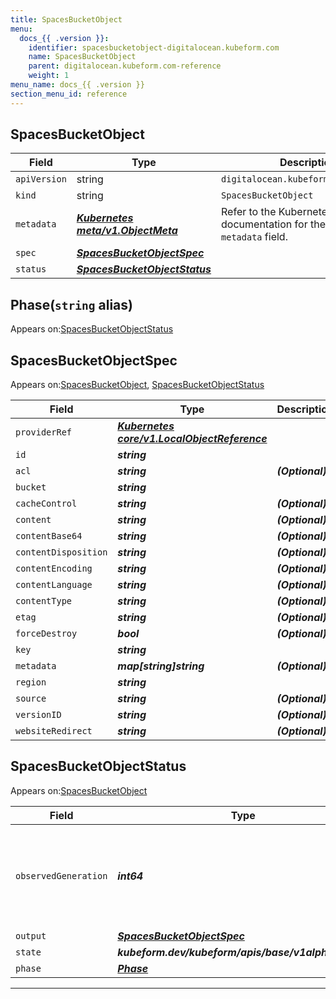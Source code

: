```yaml
---
title: SpacesBucketObject
menu:
  docs_{{ .version }}:
    identifier: spacesbucketobject-digitalocean.kubeform.com
    name: SpacesBucketObject
    parent: digitalocean.kubeform.com-reference
    weight: 1
menu_name: docs_{{ .version }}
section_menu_id: reference
---
```


## SpacesBucketObject
| Field | Type | Description |
| ------ | ----- | ----------- |
| `apiVersion` | string | `digitalocean.kubeform.com/v1alpha1` |
|    `kind` | string | `SpacesBucketObject` |
| `metadata` | ***[Kubernetes meta/v1.ObjectMeta](https://v1-18.docs.kubernetes.io/docs/reference/generated/kubernetes-api/v1.18/#objectmeta-v1-meta)***|Refer to the Kubernetes API documentation for the fields of the `metadata` field.|
| `spec` | ***[SpacesBucketObjectSpec](#spacesbucketobjectspec)***||
| `status` | ***[SpacesBucketObjectStatus](#spacesbucketobjectstatus)***||
## Phase(`string` alias)

Appears on:[SpacesBucketObjectStatus](#spacesbucketobjectstatus)

## SpacesBucketObjectSpec

Appears on:[SpacesBucketObject](#spacesbucketobject), [SpacesBucketObjectStatus](#spacesbucketobjectstatus)

| Field | Type | Description |
| ------ | ----- | ----------- |
| `providerRef` | ***[Kubernetes core/v1.LocalObjectReference](https://v1-18.docs.kubernetes.io/docs/reference/generated/kubernetes-api/v1.18/#localobjectreference-v1-core)***||
| `id` | ***string***||
| `acl` | ***string***| ***(Optional)*** |
| `bucket` | ***string***||
| `cacheControl` | ***string***| ***(Optional)*** |
| `content` | ***string***| ***(Optional)*** |
| `contentBase64` | ***string***| ***(Optional)*** |
| `contentDisposition` | ***string***| ***(Optional)*** |
| `contentEncoding` | ***string***| ***(Optional)*** |
| `contentLanguage` | ***string***| ***(Optional)*** |
| `contentType` | ***string***| ***(Optional)*** |
| `etag` | ***string***| ***(Optional)*** |
| `forceDestroy` | ***bool***| ***(Optional)*** |
| `key` | ***string***||
| `metadata` | ***map[string]string***| ***(Optional)*** |
| `region` | ***string***||
| `source` | ***string***| ***(Optional)*** |
| `versionID` | ***string***| ***(Optional)*** |
| `websiteRedirect` | ***string***| ***(Optional)*** |
## SpacesBucketObjectStatus

Appears on:[SpacesBucketObject](#spacesbucketobject)

| Field | Type | Description |
| ------ | ----- | ----------- |
| `observedGeneration` | ***int64***| ***(Optional)*** Resource generation, which is updated on mutation by the API Server.|
| `output` | ***[SpacesBucketObjectSpec](#spacesbucketobjectspec)***| ***(Optional)*** |
| `state` | ***kubeform.dev/kubeform/apis/base/v1alpha1.State***| ***(Optional)*** |
| `phase` | ***[Phase](#phase)***| ***(Optional)*** |
---
